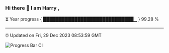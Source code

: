 ### Hi there 👋 I am Harry , 

⏳ Year progress { █████████████████████████████▁ } 99.28 %

---

⏰ Updated on Fri, 29 Dec 2023 08:53:59 GMT

![Progress Bar CI](https://github.com/duykhang68/duykhang68/workflows/Progress%20Bar%20CI/badge.svg)
